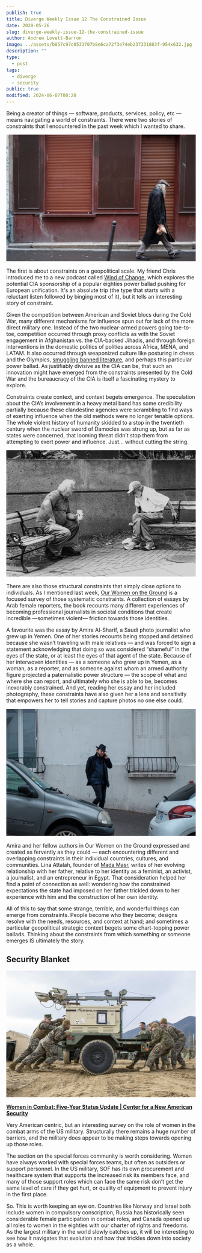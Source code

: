 ```yaml
---
publish: true
title: Diverge Weekly Issue 12 The Constrained Issue
date: 2020-05-26
slug: diverge-weekly-issue-12-the-constrained-issue
author: Andrew Lovett-Barron
image: ../assets/b057c97c0533707b8e6ca72f3e74eb237331803f-954x632.jpg
description: ""
type:
  - post
tags:
  - diverge
  - security
public: true
modified: 2024-06-07T00:20
---
```


Being a creator of things — software, products, services, policy, etc — means navigating a world of constraints. There were two stories of constraints that I encountered in the past week which I wanted to share.

![](../_assets/a869f7304125e66efb8b8d3ba4729a2521da69c6-2048x1365.jpg)

The first is about constraints on a geopolitical scale. My friend Chris introduced me to a new podcast called [Wind of Change](https://crooked.com/podcast-series/wind-of-change/), which explores the potential CIA sponsorship of a popular eighties power ballad pushing for European unification. It's an absolute trip (the type that starts with a reluctant listen followed by binging most of it), but it tells an interesting story of constraint.

Given the competition between American and Soviet blocs during the Cold War, many different mechanisms for influence spun out for lack of the more direct military one. Instead of the two nuclear-armed powers going toe-to-toe, competition occurred through proxy conflicts as with the Soviet engagement in Afghanistan vs. the CIA-backed Jihadis, and through foreign interventions in the domestic politics of polities across Africa, MENA, and LATAM. It also occurred through weaponized culture like posturing in chess and the Olympics, [smuggling banned literature](https://www.cia.gov/library/readingroom/collection/doctor-zhivago), and perhaps this particular power ballad. As justifiably divisive as the CIA can be, that such an innovation might have emerged from the constraints presented by the Cold War and the bureaucracy of the CIA is itself a fascinating mystery to explore.

Constraints create context, and context begets emergence. The speculation about the CIA’s involvement in a heavy metal band has some credibility partially because these clandestine agencies were scrambling to find ways of exerting influence when the old methods were no longer tenable options. The whole violent history of humanity skidded to a stop in the twentieth century when the nuclear sword of Damocles was strung up, but as far as states were concerned, that looming threat didn’t stop them from attempting to exert power and influence. Just… without cutting the string.

![](../_assets/d0f4856520d6ead304d16550c3c1ec69298f7dbd-2048x1365.jpg)

There are also those structural constraints that simply close options to individuals. As I mentioned last week, [Our Women on the Ground](https://amzn.to/36y6yOr) is a focused survey of those systematic constraints. A collection of essays by Arab female reporters, the book recounts many different experiences of becoming professional journalists in societal conditions that create incredible —sometimes violent— friction towards those identities.

A favourite was the essay by Amira Al-Sharif, a Saudi photo journalist who grew up in Yemen. One of her stories recounts being stopped and detained because she wasn’t traveling with male relatives — and was forced to sign a statement acknowledging that doing so was considered “shameful” in the eyes of the state, or at least the eyes of that agent of the state. Because of her interwoven identities — as a someone who grew up in Yemen, as a woman, as a reporter, and as someone against whom an armed authority figure projected a paternalistic power structure — the scope of what and where she can report, and ultimately who she is able to be, becomes inexorably constrained. And yet, reading her essay and her included photography, these constraints have also given her a lens and sensitivity that empowers her to tell stories and capture photos no one else could.

![](../_assets/d033f355c8dc7a73aa2637d5abcf1555fbe8d105-2048x1366.jpg)

Amira and her fellow authors in Our Women on the Ground expressed and created as fervently as they could — each encountering different and overlapping constraints in their individual countries, cultures, and communities. Lina Attalah, founder of [Mada Masr](https://madamasr.com/en), writes of her evolving relationship with her father, relative to her identity as a feminist, an activist, a journalist, and an entrepreneur in Egypt. That consideration helped her find a point of connection as well: wondering how the constrained expectations the state had imposed on her father trickled down to her experience with him and the construction of her own identity.

All of this to say that some strange, terrible, and wonderful things can emerge from constraints. People become who they become; designs resolve with the needs, resources, and context at hand; and sometimes a particular geopolitical strategic context begets some chart-topping power ballads. Thinking about the constraints from which something or someone emerges IS ultimately the story.

## Security Blanket

![](../_assets/1460c3f725d3e0e6308b6d1043131187305c881c-1180x787.jpg)

[**Women in Combat: Five-Year Status Update | Center for a New American Security**](https://www.cnas.org/publications/commentary/women-in-combat-five-year-status-update)

Very American centric, but an interesting survey on the role of women in the combat arms of the US military. Structurally there remains a huge number of barriers, and the military does appear to be making steps towards opening up those roles.

The section on the special forces community is worth considering. Women have always worked with special forces teams, but often as outsiders or support personnel. In the US military, SOF has its own procurement and healthcare system that supports the increased risk its members face, and many of those support roles which can face the same risk don’t get the same level of care if they get hurt, or quality of equipment to prevent injury in the first place.

So. This is worth keeping an eye on. Countries like Norway and Israel both include women in compulsory conscription, Russia has historically seen considerable female participation in combat roles, and Canada opened up all roles to women in the eighties with our charter of rights and freedoms. As the largest military in the world slowly catches up, it will be interesting to see how it navigates that evolution and how that trickles down into society as a whole.
